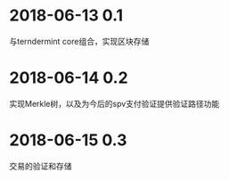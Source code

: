 # 2018-06-13 0.1
 与terndermint core组合，实现区块存储
# 2018-06-14 0.2
 实现Merkle树，以及为今后的spv支付验证提供验证路径功能
# 2018-06-15 0.3
 交易的验证和存储